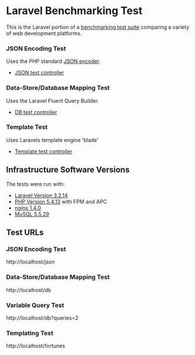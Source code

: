 # Laravel Benchmarking Test

This is the Laravel portion of a [benchmarking test suite](../) comparing a variety of web development platforms.

### JSON Encoding Test
Uses the PHP standard [JSON encoder](http://www.php.net/manual/en/function.json-encode.php).

* [JSON test controller](application/routes.php)


### Data-Store/Database Mapping Test
Uses the Laravel Fluent Query Builder.

* [DB test controller](application/routes.php)

### Template Test
Uses Laravels template engine 'blade'

* [Template test controller](application/controllers/Bench.php)


## Infrastructure Software Versions
The tests were run with:

* [Laravel Version 3.2.14](http://laravel.com/)
* [PHP Version 5.4.13](http://www.php.net/) with FPM and APC
* [nginx 1.4.0](http://nginx.org/)
* [MySQL 5.5.29](https://dev.mysql.com/)

## Test URLs
### JSON Encoding Test

http://localhost/json

### Data-Store/Database Mapping Test

http://localhost/db

### Variable Query Test
    
http://localhost/db?queries=2

### Templating Test

http://localhost/fortunes
